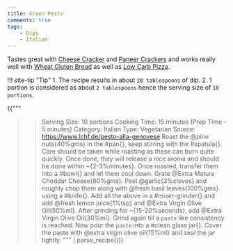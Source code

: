```yaml
---
title: Green Pesto
comments: true
tags:
    - Dips
    - Italian
--- 
```


Tastes great with [Cheese Cracker](../Snacks%20and%20Sides/recipe_001_cheese_crackers.md) and [Paneer Crackers](../Snacks%20and%20Sides/recipe_002_paneer_crackers.md) and works really well with [Wheat Gluten Bread](../Breads/recipe_2_wheat_gluten_bread.md) as well as [Low Carb Pizza](../Main%20Meal%20Options/recipe_006_low_carb_pizza.md).

!!! site-tip "Tip"
    1. The recipe results in about `20 tablespoons` of dip. 
    2. 1 portion is considered as about `2 tablespoons` hence the serving size of `10 portions`.

{{"""
>> Serving Size: 10 portions
>> Cooking Time: 15 minutes (Prep Time - 5 minutes)
>> Category: Italian
>> Type: Vegetarian
>> Source: https://www.lchf.de/pesto-alla-genovese
Roast the @pine nuts{40%gms} in the #pan{}, keep stirring with the #spatula{}. Care should be taken while roasting as these can burn quite quickly. 
Once done, they will release a nice aroma and should be done within ~{2-3%minutes}. 
Once roasted, transfer them into a #bowl{} and let them cool down.
Grate @Extra Mature Cheddar Cheese{80%gms}. 
Peel @garlic{3%cloves} and roughly chop them along with @fresh basil leaves{100%gms} using a #knife{}.
Add all the above in a #mixer-grinder{} and add @fresh lemon juice{1%tsp} and @Extra Virgin Olive Oil{50%ml}.
After grinding for ~{15-20%seconds}, add @Extra Virgin Olive Oil{30%ml}. 
Grind again till a `paste` like consistency is reached.
Now pour the `paste` into a #clean glass jar{}. 
Cover the paste with @extra virgin olive oil{15%ml} and seal the jar tightly.
""" | parse_recipe()}}
